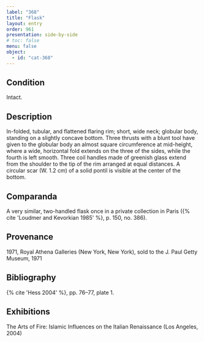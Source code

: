```yaml
---
label: "368"
title: "Flask"
layout: entry
order: 961
presentation: side-by-side
# toc: false
menu: false
object:
  - id: "cat-368"
---
```


## Condition

Intact.

## Description

In-folded, tubular, and flattened flaring rim; short, wide neck; globular body, standing on a slightly concave bottom. Three thrusts with a blunt tool have given to the globular body an almost square circumference at mid-height, where a wide, horizontal fold extends on the three of the sides, while the fourth is left smooth. Three coil handles made of greenish glass extend from the shoulder to the tip of the rim arranged at equal distances. A circular scar (W. 1.2 cm) of a solid pontil is visible at the center of the bottom.

## Comparanda

A very similar, two-handled flask once in a private collection in Paris ({% cite 'Loudmer and Kevorkian 1985' %}, p. 150, no. 386).

## Provenance

1971, Royal Athena Galleries (New York, New York), sold to the J. Paul Getty Museum, 1971

## Bibliography

{% cite 'Hess 2004' %}, pp. 76–77, plate 1.

## Exhibitions

The Arts of Fire: Islamic Influences on the Italian Renaissance (Los Angeles, 2004)